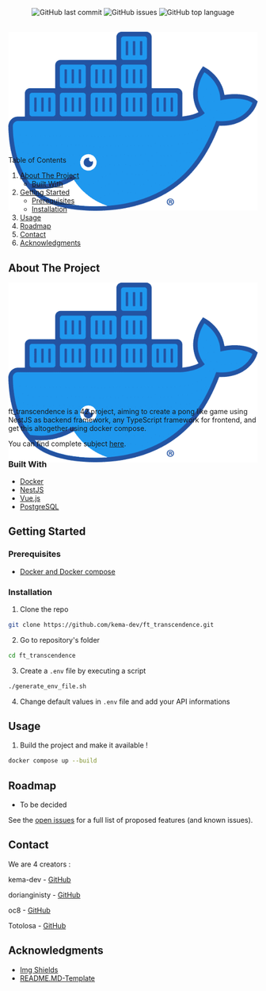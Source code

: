 <div id="top"></div>
<p align=center>
  <img alt="GitHub last commit" src="https://img.shields.io/github/last-commit/kema-dev/ft_transcendence">
  <img alt="GitHub issues" src="https://img.shields.io/github/issues/kema-dev/ft_transcendence">
  <img alt="GitHub top language" src="https://img.shields.io/github/languages/top/kema-dev/ft_transcendence">
</p>

<!-- PROJECT LOGO -->
<br />
<div align="center" style="height:200px; margin-bottom:10%">
  <a>
    <img src="assets/docker_moby.png" alt="Docker logo">
  </a>
</div>

<!-- TABLE OF CONTENTS -->
<summary>Table of Contents</summary>
<ol>
<li>
	<a href="#about-the-project">About The Project</a>
	<ul>
	<li><a href="#built-with">Built With</a></li>
	</ul>
</li>
<li>
	<a href="#getting-started">Getting Started</a>
	<ul>
	<li><a href="#prerequisites">Prerequisites</a></li>
	<li><a href="#installation">Installation</a></li>
	</ul>
</li>
<li><a href="#usage">Usage</a></li>
<li><a href="#roadmap">Roadmap</a></li>
<li><a href="#contact">Contact</a></li>
<li><a href="#acknowledgments">Acknowledgments</a></li>
</ol>
</details>

<!-- ABOUT THE PROJECT -->
## About The Project

<div align="center" style="height:200px; margin-bottom:10%">
  <a>
    <img src="assets/docker_moby.png" alt="Docker logo">
  </a>
</div>
<!-- TODO Put images from the project here -->

ft_transcendence is a 42 project, aiming to create a pong like game using NestJS as backend framework, any TypeScript framework for frontend, and get this altogether using docker compose.

You can find complete subject <a href="docs/subject">here</a>.

### Built With

* <a href="https://www.docker.com/" target="_blank" title="Docker's website">Docker</a>
* <a href="https://nestjs.com/" target="_blank" title="NestJS's website">NestJS</a>
* <a href="https://vuejs.org/" target="_blank" title="Vue.js's website">Vue.js</a>
* <a href="https://www.postgresql.org/" target="_blank" title="postgreSQL's website">PostgreSQL</a>

<!-- GETTING STARTED -->
## Getting Started

### Prerequisites

* [Docker and Docker compose](https://docs.docker.com/compose/install/)

### Installation

1. Clone the repo

```sh
git clone https://github.com/kema-dev/ft_transcendence.git
```

2. Go to repository's folder

```sh
cd ft_transcendence
```

3. Create a `.env` file by executing a script

```sh
./generate_env_file.sh
```

4. Change default values in `.env` file and add your API informations

<!-- USAGE EXAMPLES -->
## Usage

1. Build the project and make it available !

```sh
docker compose up --build
```

<!-- ROADMAP -->
## Roadmap

* To be decided

See the [open issues](https://github.com/kema-dev/ft_transcendence/issues) for a full list of proposed features (and known issues).

<!-- CONTACT -->
## Contact

We are 4 creators :

kema-dev - [GitHub](https://github.com/kema-dev)

dorianginisty - [GitHub](https://github.com/dorianginisty)

oc8 - [GitHub](https://github.com/oc8)

Totolosa - [GitHub](https://github.com/Totolosa)

## Acknowledgments

* [Img Shields](https://shields.io)
* [README.MD-Template](https://github.com/othneildrew/Best-README-Template)
